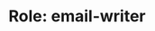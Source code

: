 <!-- ---
!-- title: 2024-12-27 23:18:18
!-- author: Yusuke Watanabe
!-- date: /home/ywatanabe/.emacs.d/lisp/llemacs/workspace/resources/prompt-templates/components/01_roles/email-writer.md
!-- --- -->

# Role: email-writer